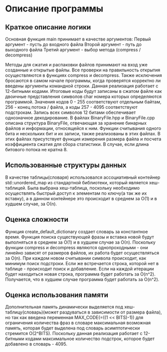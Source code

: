 # Описание программы

## Краткое описание логики
Основная функция main принимает в качестве аргументов:
Первый аргумент - пусть до входного файла
Второй аргумент - путь до выходного файла
Третий аргумент - выбор метода (сompress / decompress)

Методы для сжатия и распаковки файлов принимают на вход уже созданные и открытые файлы. Все проверки на правильность открытия осуществляются в функциях compress и decompress. Также исключения бросаются в самом начале программы, когда проверятся корректно ли введены аргументы командной строки.
Данная реализация работает с 12-битными кодами. Итоговые коды будут записаны в сжатом файле как двоичные представления символов char номера которых определяются программой. Значения кодов 0 - 255 соответствуют отдельным байтам, 256 - конец потока / файла, а коды 257 - 4095 соответствуют подстрокам. Запись всех символов 12 битами обеспечивает однозначное декодирование.
В файлах BinaryFile.hpp и BinaryFile.сpp описана структура BinaryFile, отвечающая за хранение бинарных файлов и информации, относящейся к ним. Функции считывания одного бита и нескольких бит и их записи, также реализованы в этих файлах. В этих файлах присутствует функция измерения размера файла и посчета коэффициента сжатия для сбора статистики.
В случае, если длина битового потока не кратна 8.


## Использованные структуры данных
В качестве таблицы(словаря) использовался ассоциативный контейнер std::unordered_map из стандартной библиотеки, который является хеш-таблицей. Была выбрана хеш-таблица, поскольку необходимо осуществлять быстрый доступ к элементам по ключу(а так же их вставку), а в данном контейнере это происходит в среднем за О(1) и в худшем случае, за О(n).

## Оценка сложности
Функция create_default_dictionary создает словарь за константное время.
Функция поиска существующей фразы и вставка новой будут выполняться в среднем за О(1) и в худшем случае за О(n).
Поскольку функции compress и decompress являются однопроходными - они линейно зависят от размеров файлов, их работа будет осуществляться за O(n). При каждом новом считывании символа происходит, как минимум поиск подстроки. Если же встречается строка, которой нет в таблице - происходит поиск и добавление. Если на каждой итерации будет находиться новая строка, программа будет работать за O(n^2). Получается, что в худшем случае программа будет работать за O(n^2).

## Оценка использования памяти
Дополнительная память динамически выделяется под хеш-таблицу(словарь)(может раздуваться в зависимости от размера файла), но так как введена переменная MAX_CODE(=((1 << BITS)-1)) для ограничения количества фраз в словаре максимальная возможная память, которая будет выделена под словарь асимптотически стремится O(2^BITS). Поскольку данная реализация работает с 12-битными кодами максимальное количество подстрок, которое будет добавлено в словарь - 4095.
